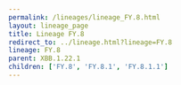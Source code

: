 ```yaml
---
permalink: /lineages/lineage_FY.8.html
layout: lineage_page
title: Lineage FY.8
redirect_to: ../lineage.html?lineage=FY.8
lineage: FY.8
parent: XBB.1.22.1
children: ['FY.8', 'FY.8.1', 'FY.8.1.1']
---
```

